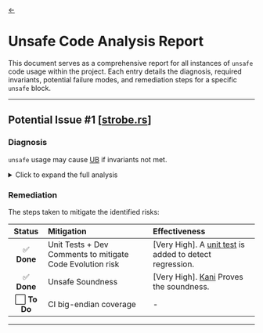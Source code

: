 [<-](../findings.md)
# Unsafe Code Analysis Report

This document serves as a comprehensive report for all instances of `unsafe` code usage within the project. Each entry details the diagnosis, required invariants, potential failure modes, and remediation steps for a specific `unsafe` block.

---

## Potential Issue #1 [[strobe.rs](../../src/crypto/proofs/strobe.rs#38)]

### Diagnosis
`unsafe` usage may cause [UB](https://doc.rust-lang.org/reference/behavior-considered-undefined.html) if invariants not met.

<details>
<summary>Click to expand the full analysis</summary>

#### The `unsafe` block

```rust
fn transmute_state(st: &mut AlignedKeccakState) -> &mut [u64; 25] {
    unsafe { &mut *(st as *mut AlignedKeccakState as *mut [u64; 25]) }
}
```

#### Purpose
This function casts a mutable reference to `AlignedKeccakState` (a 200-byte array with 8-byte alignment) into a mutable reference to a `[u64; 25]` array. This is a **performance optimization** to allow the Keccak permutation function to operate on 64-bit words directly, **avoiding memory copies**.

#### Required Invariants

List of conditions that **must** be met for this `unsafe` operation to be sound. 
1.  **Size Equality**: `sizeof(AlignedKeccakState)` must equal `sizeof([u64; 25])`. (200 bytes).
2.  **Alignment**: `alignof(AlignedKeccakState)` must be at least `alignof(u64)`, which is 8. The `#[repr(align(8))]` attribute on `AlignedKeccakState` correctly enforces this.
3.  **Endianness**: The target executing the code must be little-endian (e.g x86_64, etc)

### Potential Failure Modes

How these invariants could be violated, leading to Undefined Behavior or incorrect results:
1.  **Code Evolution**: If a future modification changes the size or alignment of `AlignedKeccakState` without updating this `unsafe` block, it will cause Undefined Behavior.
2.  **Endianness**: This is the most critical risk. The cast reinterprets bytes as `u64` words based on the **native endianness** of the CPU. The Keccak standard requires a **little-endian** interpretation. This code will produce incorrect results on big-endian architectures, breaking cryptographic correctness and interoperability.

</details>

### Remediation

The steps taken to mitigate the identified risks:

| Status | Mitigation | Effectiveness |
| :---: | :--- | :--- |
| ✅ **Done** | Unit Tests + Dev Comments to mitigate Code Evolution risk  | [Very High]. A [unit test](../../src/crypto/proofs/strobe.rs#L205) is added to detect regression. |
| ✅ **Done** |Unsafe Soundness | [Very High]. [Kani](../../src/crypto/proofs/strobe_kani.rs) Proves the soundness. |
| ⬜️ **To Do** | CI big-endian coverage | - |


---
